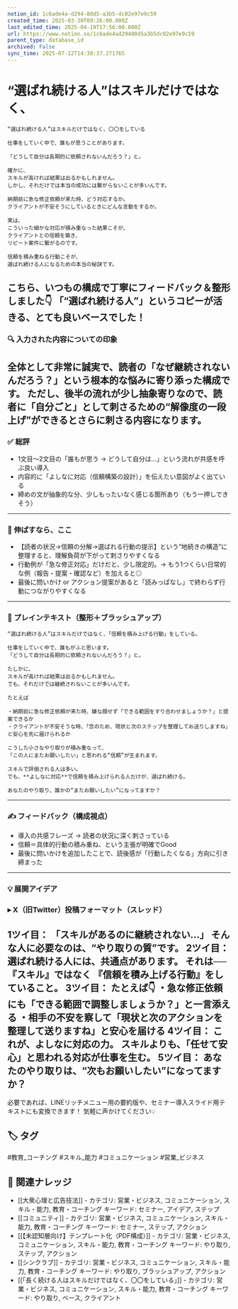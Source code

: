 ```yaml
---
notion_id: 1c6ade4a-d294-80d5-a3b5-dc02e97e9c59
created_time: 2025-03-30T09:26:00.000Z
last_edited_time: 2025-04-19T17:56:00.000Z
url: https://www.notion.so/1c6ade4ad29480d5a3b5dc02e97e9c59
parent_type: database_id
archived: False
sync_time: 2025-07-12T14:38:37.271765
---
```


# “選ばれ続ける人”はスキルだけではなく、

```plain text
“選ばれ続ける人”はスキルだけではなく、〇〇をしている

仕事をしていく中で、誰もが思うことがあります。

「どうして自分は長期的に依頼されないんだろう？」と。

確かに、
スキルが高ければ結果は出るかもしれません。
しかし、それだけでは本当の成功には繋がらないことが多いんです。

納期前に急な修正依頼が来た時、どう対応するか。
クライアントが不安そうにしているときにどんな言動をするか。

実は、
こういった細かな対応が積み重なった結果こそが、
クライアントとの信頼を築き、
リピート案件に繋がるのです。

信頼を積み重ねる行動こそが、
選ばれ続ける人になるための本当の秘訣です。
```
こちら、いつもの構成で丁寧にフィードバック＆整形しました👇
「“選ばれ続ける人”」というコピーが活きる、とても良いベースでした！
---
### 🔍 入力された内容についての印象
全体として非常に誠実で、読者の「なぜ継続されないんだろう？」という根本的な悩みに寄り添った構成です。
ただし、後半の流れが少し抽象寄りなので、読者に「自分ごと」として刺さるための“解像度の一段上げ”ができるとさらに刺さる内容になります。
---
### ✅ 総評
- 1文目〜2文目の「誰もが思う → どうして自分は…」という流れが共感を呼ぶ良い導入
- 内容的に「よしなに対応（信頼構築の設計）」を伝えたい意図がよく出ている
- 締めの文が抽象的な分、少しもったいなく感じる箇所あり（もう一押しできそう）
---
### 🧭 伸ばすなら、ここ
- 【読者の状況→信頼の分解→選ばれる行動の提示】という“地続きの構造”に整理すると、理解負荷が下がって刺さりやすくなる
- 行動例が「急な修正対応」だけだと、少し限定的。→ もう1つくらい日常的な例（報告・提案・確認など）を加えると◎
- 最後に問いかけ or アクション提案があると「読みっぱなし」で終わらず行動につながりやすくなる
---
### 📝 プレインテキスト（整形＋ブラッシュアップ）
```plain text
“選ばれ続ける人”はスキルだけではなく、「信頼を積み上げる行動」をしている。

仕事をしていく中で、誰もがふと思います。
「どうして自分は長期的に依頼されないんだろう？」と。

たしかに、
スキルが高ければ結果は出るかもしれません。
でも、それだけでは継続されないことが多いんです。

たとえば

・納期前に急な修正依頼が来た時、嫌な顔せず「できる範囲をすり合わせましょうか？」と提案できるか
・クライアントが不安そうな時、「念のため、現状と次のステップを整理してお送りしますね」と安心を先に届けられるか

こうした小さなやり取りが積み重なって、
「この人にまたお願いしたい」と思われる“信頼”が生まれます。

スキルで評価される人は多い。
でも、**よしなに対応**で信頼を積み上げられる人だけが、選ばれ続ける。

あなたのやり取り、誰かの“またお願いしたい”になってますか？
```
---
### ✍️ フィードバック（構成視点）
- 導入の共感フレーズ → 読者の状況に深く刺さっている
- 信頼＝具体的行動の積み重ね、という主張が明確でGood
- 最後に問いかけを追加したことで、読後感が「行動したくなる」方向に引き締まった
---
### 💡 展開アイデア
### ▸ X（旧Twitter）投稿フォーマット（スレッド）
1ツイ目：
「スキルがあるのに継続されない…」
そんな人に必要なのは、“やり取りの質”です。
2ツイ目：
選ばれ続ける人には、共通点があります。
それは──
『スキル』ではなく
『信頼を積み上げる行動』をしていること。
3ツイ目：
たとえば👇
・急な修正依頼にも「できる範囲で調整しましょうか？」と一言添える
・相手の不安を察して「現状と次のアクションを整理して送りますね」と安心を届ける
4ツイ目：
これが、よしなに対応の力。
スキルよりも、「任せて安心」と思われる対応が仕事を生む。
5ツイ目：
あなたのやり取りは、“次もお願いしたい”になってますか？
---
必要であれば、LINEリッチメニュー用の要約版や、セミナー導入スライド用テキストにも変換できます！
気軽に声かけてください💡

## 🏷️ タグ
#教育_コーチング #スキル_能力 #コミュニケーション #営業_ビジネス

## 🔗 関連ナレッジ
- [[大衆心理と広告技法]] - カテゴリ: 営業・ビジネス, コミュニケーション, スキル・能力, 教育・コーチング キーワード: セミナー, アイデア, ステップ
- [[コミュニティ]] - カテゴリ: 営業・ビジネス, コミュニケーション, スキル・能力, 教育・コーチング キーワード: セミナー, ステップ, アクション
- [[【未認知層向け】テンプレート化（PDF構成）]] - カテゴリ: 営業・ビジネス, コミュニケーション, スキル・能力, 教育・コーチング キーワード: やり取り, ステップ, アクション
- [[シンクラブ]] - カテゴリ: 営業・ビジネス, コミュニケーション, スキル・能力, 教育・コーチング キーワード: やり取り, ブラッシュアップ, アクション
- [[「長く続ける人はスキルだけではなく、〇〇をしている」]] - カテゴリ: 営業・ビジネス, コミュニケーション, スキル・能力, 教育・コーチング キーワード: やり取り, ベース, クライアント
